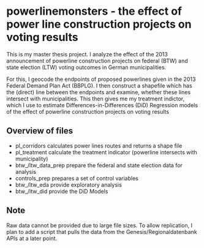 # powerlinemonsters - the effect of power line construction projects on voting results
This is my master thesis project. I analyze the effect of the 2013 announcement of powerline construction projects on federal (BTW) and state election (LTW) voting outcomes in German municipalities.

For this, I geocode the endpoints of proposed powerlines given in the 2013 Federal Demand Plan Act (BBPLG). I then construct a shapefile which has the (direct) line between the endpoints and examine, whether these lines intersect with municipalities. This then gives me my treatment indictor, which I use to estimate Differences-in-Differences (DiD) Regression models of the effect of powerline construction projects on voting results

## Overview of files
- pl_corridors calculates power lines routes and returns a shape file
- pl_treatment calculate the treatment indicator (powerline intersects with municipality)
- btw_/ltw_data_prep prepare the federal and state election data for analysis
- controls_prep prepares a set of control variables
- btw_/ltw_eda provide exploratory analysis 
- btw_/ltw_did provide the DiD Models

## Note
Raw data cannot be provided due to large file sizes. To allow replication, I plan to add a script that pulls the data from the Genesis/Regionaldatenbank APIs at a later point.